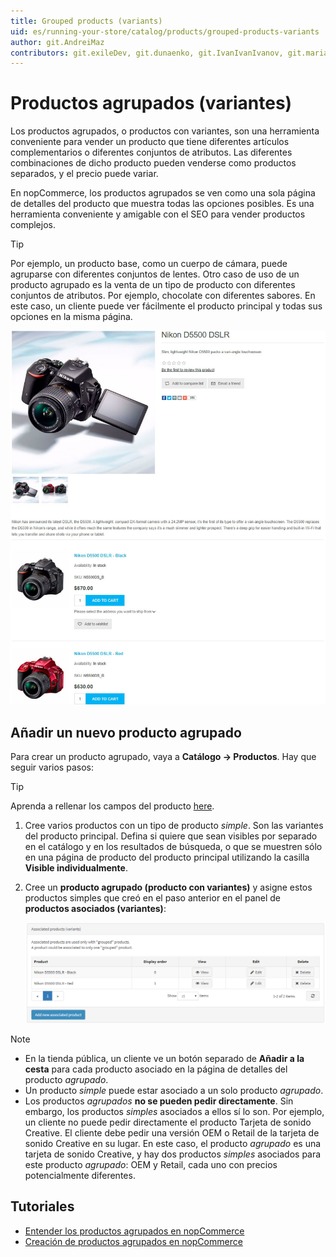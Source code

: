 ```yaml
---
title: Grouped products (variants)
uid: es/running-your-store/catalog/products/grouped-products-variants
author: git.AndreiMaz
contributors: git.exileDev, git.dunaenko, git.IvanIvanIvanov, git.mariannk
---
```


# Productos agrupados (variantes)

Los productos agrupados, o productos con variantes, son una herramienta conveniente para vender un producto que tiene diferentes artículos complementarios o diferentes conjuntos de atributos. Las diferentes combinaciones de dicho producto pueden venderse como productos separados, y el precio puede variar.

En nopCommerce, los productos agrupados se ven como una sola página de detalles del producto que muestra todas las opciones posibles. Es una herramienta conveniente y amigable con el SEO para vender productos complejos.

> [!TIP]
>
> Por ejemplo, un producto base, como un cuerpo de cámara, puede agruparse con diferentes conjuntos de lentes. Otro caso de uso de un producto agrupado es la venta de un tipo de producto con diferentes conjuntos de atributos. Por ejemplo, chocolate con diferentes sabores. En este caso, un cliente puede ver fácilmente el producto principal y todas sus opciones en la misma página.

![Grouped](_static/grouped-products-variants/grouped.jpg)

## Añadir un nuevo producto agrupado

Para crear un producto agrupado, vaya a **Catálogo → Productos**. Hay que seguir varios pasos:

  > [!TIP]
  >
  > Aprenda a rellenar los campos del producto [here](xref:es/running-your-store/catalog/products/add-products).

1. Cree varios productos con un tipo de producto *simple*. Son las variantes del producto principal. Defina si quiere que sean visibles por separado en el catálogo y en los resultados de búsqueda, o que se muestren sólo en una página de producto del producto principal utilizando la casilla **Visible individualmente**.
1. Cree un **producto agrupado (producto con variantes)** y asigne estos productos simples que creó en el paso anterior en el panel de **productos asociados (variantes)**:

    ![variantes](_static/grouped-products-variants/variants.png)

> [!NOTE]
> 
> - En la tienda pública, un cliente ve un botón separado de **Añadir a la cesta** para cada producto asociado en la página de detalles del producto *agrupado*.
> - Un producto *simple* puede estar asociado a un solo producto *agrupado*.
> - Los productos *agrupados* **no se pueden pedir directamente**. Sin embargo, los productos *simples* asociados a ellos sí lo son. Por ejemplo, un cliente no puede pedir directamente el producto Tarjeta de sonido Creative. El cliente debe pedir una versión OEM o Retail de la tarjeta de sonido Creative en su lugar. En este caso, el producto *agrupado* es una tarjeta de sonido Creative, y hay dos productos *simples* asociados para este producto *agrupado*: OEM y Retail, cada uno con precios potencialmente diferentes.

## Tutoriales

- [Entender los productos agrupados en nopCommerce](https://www.youtube.com/watch?v=B1UdxXf_jmE)
- [Creación de productos agrupados en nopCommerce](https://www.youtube.com/watch?v=sf9jP6KFcko)
